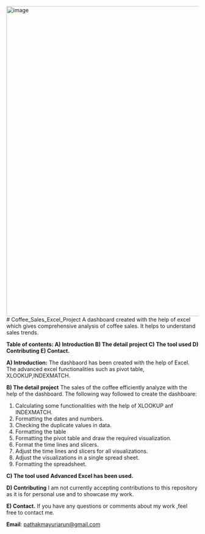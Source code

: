 <img width="813" alt="image" src="https://github.com/user-attachments/assets/e5f761c4-2fdb-4f42-9193-b1c1a367b051" /># Coffee_Sales_Excel_Project
A dashboard created with the help of excel which gives comprehensive analysis of coffee sales. It helps to understand sales trends.

**Table of contents:
A) Introduction
B) The detail project
C) The tool used
D) Contributing
E) Contact.**

**A) Introduction:**
The dashbaord has been created with the help of Excel.
The advanced excel functionalities such as pivot table, XLOOKUP,INDEXMATCH.

**B) The detail project**
The sales of the coffee efficiently analyze with the help of the dashboard.
The following way followed to create the dashboare:
1) Calculating some functionalities with the help of XLOOKUP anf INDEXMATCH.
2) Formatting the dates and numbers.
3) Checking the duplicate values in data.
4) Formatting the table
5) Formatting the pivot table and draw the required visualization.
6) Format the time lines and slicers.
7) Adjust the time lines and slicers for all visualizations.
8) Adjust the visualizations in a single spread sheet.
9) Formatting the spreadsheet.

**C) The tool used**
**Advanced Excel has been used.**

**D) Contributing**
I am not currently accepting contributions to this repository as it is for personal use and to showcase my work.

**E) Contact.**
If you have any questions or comments about my work ,feel free to contact me.

**Email**: pathakmayuriarun@gmail.com


